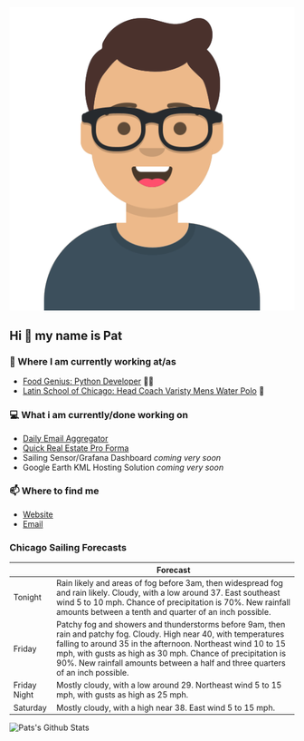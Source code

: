 [![Social banner for p-j-falconer](https://raw.githubusercontent.com/P-J-FALCONER/P-J-FALCONER/master/assets/avataaars.svg)](https://patfalconer.com/)
## Hi :wave: my name is Pat

### 💼 Where I am currently working at/as
- [Food Genius: Python Developer](https://getfoodgenius.com/) 🍔🐍
- [Latin School of Chicago: Head Coach Varisty Mens Water Polo](https://www.latinschool.org/) 🤽


### 💻 What i am currently/done working on
 - [Daily Email Aggregator](https://github.com/P-J-FALCONER/dott_daily_mail)
 - [Quick Real Estate Pro Forma](https://github.com/P-J-FALCONER/henry)
 - Sailing Sensor/Grafana Dashboard *coming very soon*
 - Google Earth KML Hosting Solution *coming very soon*

### 📫 Where to find me
 - [Website](https://patfalconer.com/)
 - [Email](mailto:patrick.j.falconer@gmail.com)


### Chicago Sailing Forecasts
|   | Forecast  |
|---|---|
| Tonight | Rain likely and areas of fog before 3am, then widespread fog and rain likely. Cloudy, with a low around 37. East southeast wind 5 to 10 mph. Chance of precipitation is 70%. New rainfall amounts between a tenth and quarter of an inch possible. |
| Friday | Patchy fog and showers and thunderstorms before 9am, then rain and patchy fog. Cloudy. High near 40, with temperatures falling to around 35 in the afternoon. Northeast wind 10 to 15 mph, with gusts as high as 30 mph. Chance of precipitation is 90%. New rainfall amounts between a half and three quarters of an inch possible. |
| Friday Night | Mostly cloudy, with a low around 29. Northeast wind 5 to 15 mph, with gusts as high as 25 mph. |
| Saturday | Mostly cloudy, with a high near 38. East wind 5 to 15 mph. |

![Pats's Github Stats](https://github-readme-stats.vercel.app/api?username=p-j-falconer&show_icons=true&theme=radical)
